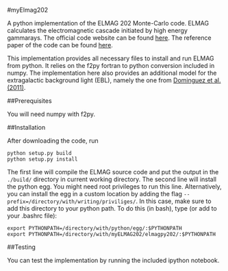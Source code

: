 #myElmag202

A python implementation of the ELMAG 202 Monte-Carlo code. ELMAG calculates the electromagnetic cascade initiated by high energy gammarays. The official code website can be found [here](http://elmag.sourceforge.net/). The reference paper of the code can be found [here](http://adsabs.harvard.edu/abs/2012CoPhC.183.1036K).

This implementation provides all necessary files to install and run ELMAG from python. It relies on the f2py fortran to python conversion included in numpy. The implementation here also provides an additional model for the extragalactic background light (EBL), namely the one from [Dominguez et al. (2011)](http://adsabs.harvard.edu/abs/2011MNRAS.410.2556D).

##Prerequisites

You will need numpy with f2py. 

##Installation

After downloading the code, run 
```
python setup.py build
python setup.py install
```
The first line will compile the ELMAG source code and put the output in the `./build/` directory in current working directory. The second line will install the python egg. You might need root privileges to run this line. Alternatively, you can install the egg in a custom location by adding the flag `--prefix=/directory/with/writing/priviliges/`. In this case, make sure to add this directory to your python path. To do this (in bash), type (or add to your .bashrc file):

```
export PYTHONPATH=/directory/with/python/egg/:$PYTHONPATH
export PYTHONPATH=/directory/with/myELMAG202/elmagpy202/:$PYTHONPATH
```

##Testing

You can test the implementation by running the included ipython notebook.

